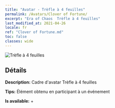```yaml
---
title: "Avatar - Trèfle à 4 feuilles"
permalink: /Avatars/Clover of Fortune/
excerpt: "Era of Chaos  Trèfle à 4 feuilles"
last_modified_at: 2021-04-26
locale: fr
ref: "Clover of Fortune.md"
toc: false
classes: wide
---
```

 ![Trèfle à 4 feuilles](/images/a/avatarFrame_96.png)

## Détails

 **Description:** Cadre d'avatar Trèfle à 4 feuilles 

 **Tips:** Élément obtenu en participant à un événement 

 **Is available:**  + 

